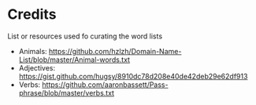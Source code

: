 # Credits

List or resources used fo curating the word lists

- Animals: https://github.com/hzlzh/Domain-Name-List/blob/master/Animal-words.txt
- Adjectives: https://gist.github.com/hugsy/8910dc78d208e40de42deb29e62df913
- Verbs: https://github.com/aaronbassett/Pass-phrase/blob/master/verbs.txt


